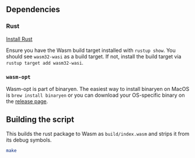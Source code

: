 ## Dependencies

### Rust

[Install Rust](https://www.rust-lang.org/tools/install)

Ensure you have the Wasm build target installed with `rustup show`. You should see `wasm32-wasi` as
a build target. If not, install the build target via `rustup target add wasm32-wasi`.

### `wasm-opt`
Wasm-opt is part of binaryen. The easiest way to install binaryen on MacOS is `brew install binaryen` or you can download your OS-specific binary on the [release page](https://github.com/WebAssembly/binaryen/releases).

## Building the script

This builds the rust package to Wasm as `build/index.wasm` and strips it from its debug symbols.

```sh
make
```
